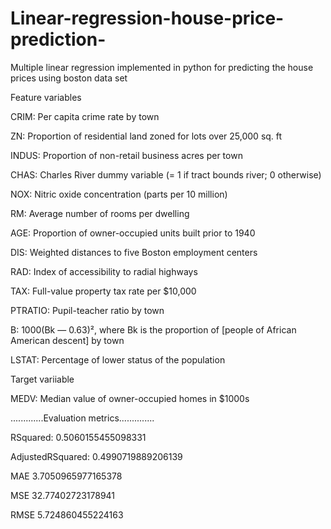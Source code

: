 # Linear-regression-house-price-prediction-
Multiple linear regression implemented in python for predicting the house prices using boston data set

Feature variables

CRIM: Per capita crime rate by town

ZN: Proportion of residential land zoned for lots over 25,000 sq. ft

INDUS: Proportion of non-retail business acres per town

CHAS: Charles River dummy variable (= 1 if tract bounds river; 0 otherwise)

NOX: Nitric oxide concentration (parts per 10 million)

RM: Average number of rooms per dwelling

AGE: Proportion of owner-occupied units built prior to 1940

DIS: Weighted distances to five Boston employment centers

RAD: Index of accessibility to radial highways

TAX: Full-value property tax rate per $10,000

PTRATIO: Pupil-teacher ratio by town

B: 1000(Bk — 0.63)², where Bk is the proportion of [people of African American descent] by town

LSTAT: Percentage of lower status of the population


Target variiable

MEDV: Median value of owner-occupied homes in $1000s


.............Evaluation metrics..............

RSquared:  0.5060155455098331

AdjustedRSquared:  0.4990719889206139

MAE 3.7050965977165378

MSE 32.77402723178941

RMSE 5.724860455224163

